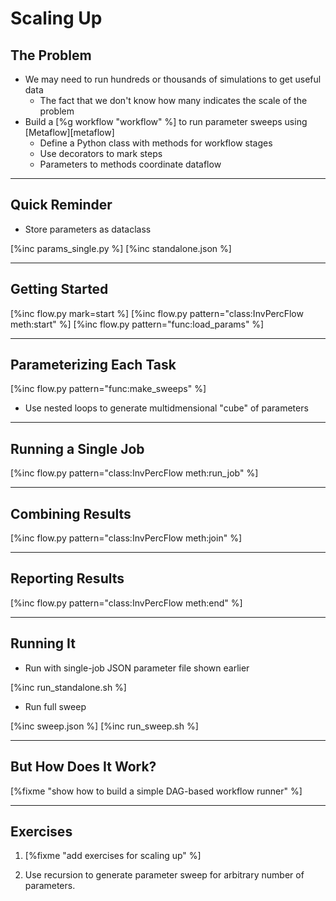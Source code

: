 # Scaling Up

## The Problem

-   We may need to run hundreds or thousands of simulations to get useful data
    -   The fact that we don't know how many indicates the scale of the problem
-   Build a [%g workflow "workflow" %] to run parameter sweeps using [Metaflow][metaflow]
    -   Define a Python class with methods for workflow stages
    -   Use decorators to mark steps
    -   Parameters to methods coordinate dataflow

---

## Quick Reminder

-   Store parameters as dataclass

[%inc params_single.py %]
[%inc standalone.json %]

---

## Getting Started

[%inc flow.py mark=start %]
[%inc flow.py pattern="class:InvPercFlow meth:start" %]
[%inc flow.py pattern="func:load_params" %]

---

## Parameterizing Each Task

[%inc flow.py pattern="func:make_sweeps" %]

-   Use nested loops to generate multidmensional "cube" of parameters

---

## Running a Single Job

[%inc flow.py pattern="class:InvPercFlow meth:run_job" %]

---

## Combining Results

[%inc flow.py pattern="class:InvPercFlow meth:join" %]

---

## Reporting Results

[%inc flow.py pattern="class:InvPercFlow meth:end" %]

---

## Running It

-   Run with single-job JSON parameter file shown earlier

[%inc run_standalone.sh %]

-   Run full sweep

[%inc sweep.json %]
[%inc run_sweep.sh %]

---

## But How Does It Work?

[%fixme "show how to build a simple DAG-based workflow runner" %]

---

## Exercises

1.  [%fixme "add exercises for scaling up" %]

1.  Use recursion to generate parameter sweep for arbitrary number of parameters.
